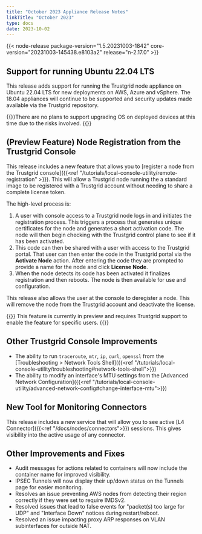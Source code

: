 ```yaml
---
title: "October 2023 Appliance Release Notes"
linkTitle: "October 2023"
type: docs
date: 2023-10-02
---
```

{{< node-release package-version="1.5.20231003-1842" core-version="20231003-145438.e8103a2" release="n-2.17.0" >}}

## Support for running Ubuntu 22.04 LTS
This release adds support for running the Trustgrid node appliance on Ubuntu 22.04 LTS for new deployments on AWS, Azure and vSphere.  The 18.04 appliances will continue to be supported and security updates made available via the Trustgrid repository. 

{{<alert color="info">}}There are no plans to support upgrading OS on deployed devices at this time due to the risks involved. {{</alert  >}}

## (Preview Feature) Node Registration from the Trustgrid Console
This release includes a new feature that allows you to [register a node from the Trustgrid console]({{<ref "/tutorials/local-console-utility/remote-registration" >}}). This will allow a Trustgrid node running the a standard image to be registered with a Trustgrid account without needing to share a complete license token.  

The high-level process is:
1. A user with console access to a Trustgrid node logs in and initiates the registration process. This triggers a process that generates unique certificates for the node and generates a short activation code. The node will then begin checking with the Trustgrid control plane to see if it has been activated.
1. This code can then be shared with a user with access to the Trustgrid portal. That user can then enter the code in the Trustgrid portal via the **Activate Node** action.  After entering the code they are prompted to provide a name for the node and click **License Node**.
1. When the node detects its code has been activated it finalizes registration and then reboots.  The node is then available for use and configuration. 

This release also allows the user at the console to deregister a node. This will remove the node from the Trustgrid account and deactivate the license. 

{{<alert color="info">}} This feature is currently in preview and requires Trustgrid support to enable the feature for specific users. {{</alert  >}}

## Other Trustgrid Console Improvements
- The ability to run `traceroute`, `mtr`, `ip`, `curl`, `openssl` from the [Troubleshooting > Network Tools Shell]({{<ref "/tutorials/local-console-utility/troubleshooting#network-tools-shell">}})
- The ability to modify an interface's MTU settings from the [Advanced Network Configuration]({{<ref "/tutorials/local-console-utility/advanced-network-config#change-interface-mtu">}})

## New Tool for Monitoring Connectors
This release includes a new service that will allow you to see active [L4 Connector]({{<ref "/docs/nodes/connectors">}}) sessions. This gives visibility into the active usage of any connector.


## Other Improvements and Fixes
- Audit messages for actions related to containers will now include the container name for improved visibility.
- IPSEC Tunnels will now display their up/down status on the Tunnels page for easier monitoring.
- Resolves an issue preventing AWS nodes from detecting their region correctly if they were set to require IMDSv2.
- Resolved issues that lead to false events for "packet(s) too large for UDP" and "Interface Down" notices during restart/reboot.
- Resolved an issue impacting proxy ARP responses on VLAN subinterfaces for outside NAT.